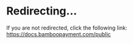 <!DOCTYPE html>
<html>
  <head>
    <meta charset="utf-8">
    <meta http-equiv="refresh" content="0; URL='https://docs.bamboopayment.com/public'" />
    <title>Redirecting...</title>
  </head>
  <body>
    <h1>Redirecting...</h1>
    <p>If you are not redirected, click the following link: <a href="https://docs.bamboopayment.com/public">https://docs.bamboopayment.com/public</a></p>
  </body>
</html>